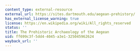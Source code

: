 ```yaml
---
content_type: external-resource
external_url: https://sites.dartmouth.edu/aegean-prehistory/
has_external_license_warning: true
license: https://en.wikipedia.org/wiki/All_rights_reserved
status: ''
title: The Prehistoric Archaeology of the Aegean
uid: ff699c3f-5dd4-4045-a3e1-325045962624
wayback_url: ''
---
```


